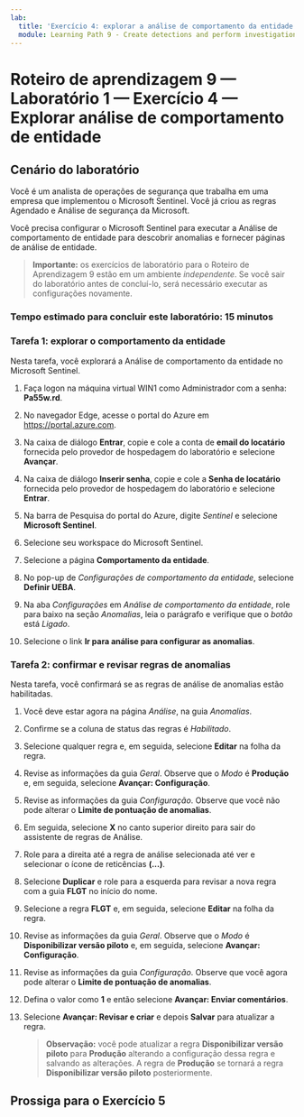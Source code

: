 ```yaml
---
lab:
  title: 'Exercício 4: explorar a análise de comportamento da entidade'
  module: Learning Path 9 - Create detections and perform investigations using Microsoft Sentinel
---
```


# Roteiro de aprendizagem 9 — Laboratório 1 — Exercício 4 — Explorar análise de comportamento de entidade

## Cenário do laboratório

Você é um analista de operações de segurança que trabalha em uma empresa que implementou o Microsoft Sentinel. Você já criou as regras Agendado e Análise de segurança da Microsoft.

Você precisa configurar o Microsoft Sentinel para executar a Análise de comportamento de entidade para descobrir anomalias e fornecer páginas de análise de entidade.

>**Importante:** os exercícios de laboratório para o Roteiro de Aprendizagem 9 estão em um ambiente *independente*. Se você sair do laboratório antes de concluí-lo, será necessário executar as configurações novamente.

### Tempo estimado para concluir este laboratório: 15 minutos

### Tarefa 1: explorar o comportamento da entidade

Nesta tarefa, você explorará a Análise de comportamento da entidade no Microsoft Sentinel.

1. Faça logon na máquina virtual WIN1 como Administrador com a senha: **Pa55w.rd**.  

1. No navegador Edge, acesse o portal do Azure em <https://portal.azure.com>.

1. Na caixa de diálogo **Entrar**, copie e cole a conta de **email do locatário** fornecida pelo provedor de hospedagem do laboratório e selecione **Avançar**.

1. Na caixa de diálogo **Inserir senha**, copie e cole a **Senha de locatário** fornecida pelo provedor de hospedagem do laboratório e selecione **Entrar**.

1. Na barra de Pesquisa do portal do Azure, digite *Sentinel* e selecione **Microsoft Sentinel**.

1. Selecione seu workspace do Microsoft Sentinel.

1. Selecione a página **Comportamento da entidade**.

1. No pop-up de *Configurações de comportamento da entidade*, selecione **Definir UEBA**.

1. Na aba *Configurações* em *Análise de comportamento da entidade*, role para baixo na seção *Anomalias*, leia o parágrafo e verifique que o *botão* está *Ligado*.

1. Selecione o link **Ir para análise para configurar as anomalias**.

### Tarefa 2: confirmar e revisar regras de anomalias

Nesta tarefa, você confirmará se as regras de análise de anomalias estão habilitadas.

1. Você deve estar agora na página *Análise*, na guia *Anomalias*.

1. Confirme se a coluna de status das regras é *Habilitado*.

1. Selecione qualquer regra e, em seguida, selecione **Editar** na folha da regra.

1. Revise as informações da guia *Geral*. Observe que o *Modo* é **Produção** e, em seguida, selecione **Avançar: Configuração**.

1. Revise as informações da guia *Configuração*. Observe que você não pode alterar o **Limite de pontuação de anomalias**.

1. Em seguida, selecione **X** no canto superior direito para sair do assistente de regras de Análise.

1. Role para a direita até a regra de análise selecionada até ver e selecionar o ícone de reticências **(...)**.

1. Selecione **Duplicar** e role para a esquerda para revisar a nova regra com a guia **FLGT** no início do nome.

1. Selecione a regra **FLGT** e, em seguida, selecione **Editar** na folha da regra.

1. Revise as informações da guia *Geral*. Observe que o *Modo* é **Disponibilizar versão piloto** e, em seguida, selecione **Avançar: Configuração**.

1. Revise as informações da guia *Configuração*. Observe que você agora pode alterar o **Limite de pontuação de anomalias**.

1. Defina o valor como **1** e então selecione **Avançar: Enviar comentários**.

1. Selecione **Avançar: Revisar e criar** e depois **Salvar** para atualizar a regra.

    >**Observação:** você pode atualizar a regra **Disponibilizar versão piloto** para **Produção** alterando a configuração dessa regra e salvando as alterações. A regra de **Produção** se tornará a regra **Disponibilizar versão piloto** posteriormente.

## Prossiga para o Exercício 5

